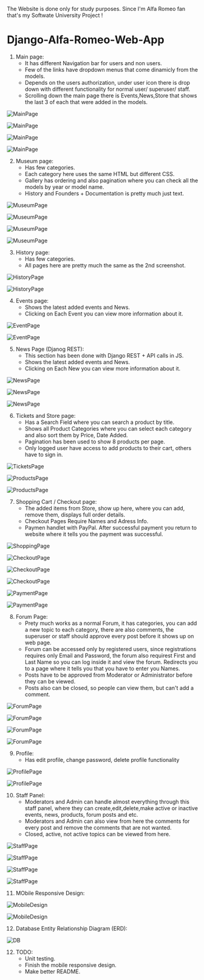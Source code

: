 The Website is done only for study purposes. Since I'm Alfa Romeo fan that's my Softwate University Project !

# Django-Alfa-Romeo-Web-App

1. Main page:  
	- It has different Navigation bar for users and non users.  
	- Few of the links have dropdown menus that come dinamicly from the models.  
	- Depends on the users authorization, under user icon there is drop down with different functionality for normal user/ superuser/ staff.  
	- Scrolling down the main page there is Events,News,Store that shows the last 3 of each that were added in the models.  
	
![MainPage](screenshots/Screenshot_2024-03-28_164605.png)

![MainPage](screenshots/Screenshot_2024-03-28_170603.png)

![MainPage](screenshots/Screenshot_2024-03-28_170631.png)

![MainPage](screenshots/Screenshot_2024-03-28_170704.png)

2. Museum page:    
	- Has few categories.  
	- Each category here uses the same HTML but different CSS.  
	- Gallery has ordering and also pagination where you can check all the models by year or model name.  
	- History and Founders + Documentation is pretty much just text.  

![MuseumPage](screenshots/Screenshot_Museum_Categories.png)

![MuseumPage](screenshots/Screenshot_Museum_Gallery.png)

![MuseumPage](screenshots/Screenshot_Museum_Gallery_One.png)

![MuseumPage](screenshots/Screenshot_Museum_Location.png)

3. History page:  
	- Has few categories.  
	- All pages here are pretty much the same as the 2nd screenshot.  

![HistoryPage](screenshots/Screenshot_History_Categories.png)

![HistoryPage](screenshots/Screenshot_QV.png)

4. Events page:  
	- Shows the latest added events and News.  
	- Clicking on Each Event you can view more information about it.  

![EventPage](screenshots/Screenshot_Events.png)

![EventPage](screenshots/Screenshot_Events_One.png)

5. News Page (Djanog REST):  
	- This section has been done with Django REST + API calls in JS.  
	- Shows the latest added events and News.   
	- Clicking on Each New you can view more information about it.  

![NewsPage](screenshots/Screenshot_News_API.png)

![NewsPage](screenshots/Screenshot_News.png)

![NewsPage](screenshots/Screenshot_News_One.png)

6. Tickets and Store page:  
	- Has a Search Field where you can search a product by title.  
	- Shows all Product Categories where you can select each category and also sort them by Price, Date Added.  
	- Pagination has been used to show 8 products per page.  
	- Only logged user have access to add products to their cart, others have to sign in.  

![TicketsPage](screenshots/Screenshot_Tickets.png)

![ProductsPage](screenshots/Screenshot_Products.png)

![ProductsPage](screenshots/Screenshot_Products_Product.png)

7. Shopping Cart / Checkout page:  
	- The added items from Store, show up here, where you can add, remove them, displays full order details.  
	- Checkout Pages Require Names and Adress Info.  
	- Paymen handlet with PayPal. After successful payment you return to website where it tells you the payment was successful.  

![ShoppingPage](screenshots/Screenshot_Shopping_Cart.png)

![CheckoutPage](screenshots/Screenshot_Checkout_One.png)

![CheckoutPage](screenshots/Screenshot_Checkout_Two.png)

![CheckoutPage](screenshots/Screenshot_Checkout_Three.png)

![PaymentPage](screenshots/Screenshot_Pay.png)

![PaymentPage](screenshots/Screenshot_Pay_Two.png)

8. Forum Page:  
	- Prety much works as a normal Forum, it has categories, you can add a new topic to each category, there are also comments, the superuser or staff should approve every post before it shows up on web page.  
	- Forum can be accessed only by registered users, since registrations requires only Email and Password, the forum also requirest First and Last Name so you can log inside it and view the forum. Redirects you to a page where it tells you that you have to enter you Names.  
	- Posts have to be approved from Moderator or Administrator before they can be viewed.  
	- Posts also can be closed, so people can view them, but can't add a comment.  

![ForumPage](screenshots/Screenshot_Forum_Four.png)

![ForumPage](screenshots/Screenshot_Forum.png)

![ForumPage](screenshots/Screenshot_Forum_Two.png)

![ForumPage](screenshots/Screenshot_Forum_Three.png)

9. Profile:
	- Has edit profile, change password, delete profile functionality  

![ProfilePage](screenshots/Screenshot_Profile.png)

![ProfilePage](screenshots/Screenshot_Profile_One.png)

10. Staff Panel:
	- Moderators and Admin can handle almost everything through this staff panel, where they can create,edit,delete,make active or inactive events, news, products, forum posts and etc.  
	- Moderators and Admin can also view from here the comments for every post and remove the comments that are not wanted.  
	- Closed, active, not active topics can be viewed from here.  

![StaffPage](screenshots/Screenshot_Staff.png)

![StaffPage](screenshots/Screenshot_Staff_One.png)

![StaffPage](screenshots/Screenshot_Staff_Two.png)

![StaffPage](screenshots/Screenshot_Staff_Three.png)


11. MObile Responsive Design:

![MobileDesign](screenshots/photo_collage_one.png)  

![MobileDesign](screenshots/photo_collage_two.png)  

12. Database Entity Relationship Diagram (ERD):  

![DB](screenshots/Database_er.png)  

12. TODO:    
	- Unit testing.  
	- Finish the mobile responsive design.  
	- Make better README.  
